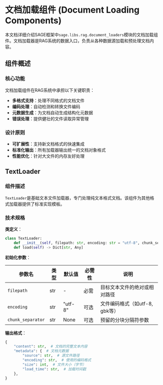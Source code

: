 # 文档加载组件 (Document Loading Components)

本文档详细介绍SAGE框架中`sage.libs.rag.document_loaders`模块的文档加载组件。文档加载器是RAG系统的数据入口，负责从各种数据源加载和预处理文档内容。

## 组件概述

### 核心功能

文档加载组件在RAG系统中承担以下关键职责：

- **多格式支持**：处理不同格式的文档文件
- **编码处理**：自动检测和转换文件编码
- **元数据生成**：为文档自动生成结构化元数据
- **错误处理**：提供健壮的文件读取异常管理

### 设计原则

- **可扩展性**：支持新文档格式的快速集成
- **标准化输出**：所有加载器输出统一的文档对象格式
- **性能优化**：针对大文件的内存友好处理

## TextLoader

### 组件描述

`TextLoader`是基础文本文件加载器，专门处理纯文本格式文档。该组件为其他格式加载器提供了标准实现模板。

### 技术规格

**类定义**：

```python
class TextLoader:
    def __init__(self, filepath: str, encoding: str = "utf-8", chunk_separator: str = None)
    def load(self) -> Dict[str, Any]
```

**初始化参数**：

| 参数名            | 类型 | 默认值  | 必需性 | 说明                           |
| ----------------- | ---- | ------- | ------ | ------------------------------ |
| `filepath`        | str  | -       | 必需   | 目标文本文件的绝对或相对路径   |
| `encoding`        | str  | "utf-8" | 可选   | 文件编码格式（如utf-8, gbk等） |
| `chunk_separator` | str  | None    | 可选   | 预留的分块分隔符参数           |

**输出格式**：

```python
{
    "content": str,  # 文档的完整文本内容
    "metadata": {  # 文档元数据
        "source": str,  # 源文件路径
        "encoding": str,  # 使用的编码格式
        "size": int,  # 文件大小（字节）
        "load_time": str,  # 加载时间戳
    },
}
```
